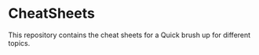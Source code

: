 # CheatSheets
This repository contains the cheat sheets for a Quick brush up for different topics. 
